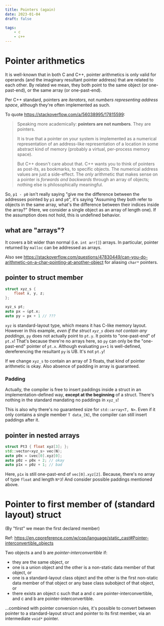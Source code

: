 ```yaml
---
title: Pointers (again)
date: 2023-01-04
draft: false

tags:
    - c
    - c++
---
```


# Pointer arithmetics
It is well-known that in both C and C++, pointer arithmetics is only valid for operands (and the imaginary resultant pointer address) that are related to each other.
By related we mean, they both point to the same object (or one-past-end), or the same array (or one-past-end).

Per C++ standard, pointers are _iterators_, not _numbers representing address space_, although they're often implemented as such.

To quote https://stackoverflow.com/a/56038995/17815599:
>Speaking more academically: **pointers are not numbers**. They are pointers.
>
>It is true that a pointer on your system is implemented as a numerical representation of an address-like representation of a location in some abstract kind of memory (probably a virtual, per-process memory space).
>
>But C++ doesn't care about that. C++ wants you to think of pointers as post-its, as bookmarks, to specific objects. The numerical address values are just a side-effect. The _only_ arithmetic that makes sense on a pointer is _forwards and backwards_ through an array of objects; nothing else is philosophically meaningful.

So, `p1 - p0` isn't really saying "give me the difference between the addresses pointed by `p1` and `p0`",
it's saying "Assuming they both refer to objects in the same array, what's the difference between their indices inside the array?"
(Here, we consider a single object as an array of length one). If the assumption does not hold, this is undefined behavior.

## what are "arrays"?

It covers a bit wider than normal (i.e. `int arr[]`) arrays.
In particular, pointer returned by `malloc` can be addressed as arrays.

Also see https://stackoverflow.com/questions/47830449/can-you-do-arithmetic-on-a-char-pointing-at-another-object for aliasing `char*` pointers.

## pointer to struct member
```cpp
struct xyz_s {
	float x, y, z;
};

xyz_s pt;
auto px = &pt.x;
auto py = px + 1 // ???
```
`xyz` is standard-layout type, which means it has C-like memory layout. However in this example, _even if the struct `xyz_s` does not contain any paddings_, `py` does not actually point to `pt.y`. It points to "one-past-end" of `pt.x`!
That's because there're no arrays here, so `py` can only be the "one-past-end" pointer of `pt.x`. Although evaluating `px+1` is well-defined, dereferencing the resultant `py` is UB. It's not `pt.y`!

If we change `xyz_s` to contain an array of 3 floats, that kind of pointer arithmetic is okay. Also absence of padding in array is guaranteed.

### Padding
Actually, the compiler is free to insert paddings inside a struct in an implementation-defined way, **except at the beginning** of a struct. There's nothing in the standard mandating no paddings in `xyz_s`!

This is also why there's no guaranteed size for `std::array<T, N>`. Even if it only contains a single member `T data_[N]`, the compiler can still insert paddings after it.

## pointer in nested arrays
```cpp
struct Pt3 { float xyz[3]; };
std::vector<xyz_s> vec(N);
auto p0x = &vec[0].xyz[0];
auto p0z = p0x + 2; // okay
auto p1x = p0z + 1; // bad
```

Here, `p1x` is still one-past-end of `vec[0].xyz[2]`. Because, there's no array of type `float` and length `N*3`! And consider possible paddings mentioned above.

# Pointer to first member of (standard layout) struct
(By "first" we mean the first declared member)

Ref: https://en.cppreference.com/w/cpp/language/static_cast#Pointer-interconvertible_objects

Two objects a and b are _pointer-interconvertible_ if:
- they are the same object, or
- one is a union object and the other is a non-static data member of that object, or
- one is a standard-layout class object and the other is the first non-static data member of that object or any base class subobject of that object, or
- there exists an object c such that a and c are pointer-interconvertible, and c and b are pointer-interconvertible.

...combined with pointer conversion rules, it's possible to convert between pointer to a standard-layout struct and pointer to its first member, via an intermediate `void*` pointer.
